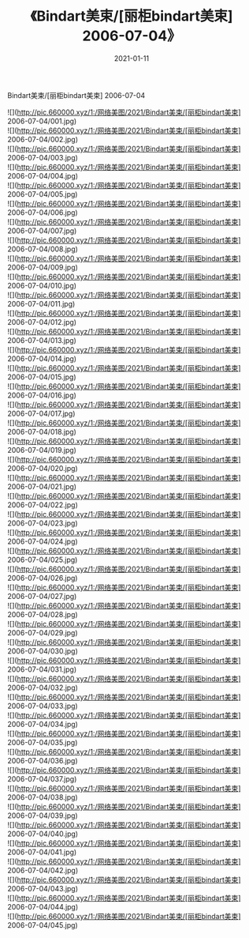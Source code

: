 ﻿---
layout: post
title:  《Bindart美束/[丽柜bindart美束] 2006-07-04》
date:   2021-01-11
img: http://pic.660000.xyz/1:/网络美图/2021/Bindart美束/[丽柜bindart美束] 2006-07-04/000.jpg
categories: [美女, 清纯, 唯美]
---

Bindart美束/[丽柜bindart美束] 2006-07-04

 ![](http://pic.660000.xyz/1:/网络美图/2021/Bindart美束/[丽柜bindart美束] 2006-07-04/001.jpg) <br>![](http://pic.660000.xyz/1:/网络美图/2021/Bindart美束/[丽柜bindart美束] 2006-07-04/002.jpg) <br>![](http://pic.660000.xyz/1:/网络美图/2021/Bindart美束/[丽柜bindart美束] 2006-07-04/003.jpg) <br>![](http://pic.660000.xyz/1:/网络美图/2021/Bindart美束/[丽柜bindart美束] 2006-07-04/004.jpg) <br>![](http://pic.660000.xyz/1:/网络美图/2021/Bindart美束/[丽柜bindart美束] 2006-07-04/005.jpg) <br>![](http://pic.660000.xyz/1:/网络美图/2021/Bindart美束/[丽柜bindart美束] 2006-07-04/006.jpg) <br>![](http://pic.660000.xyz/1:/网络美图/2021/Bindart美束/[丽柜bindart美束] 2006-07-04/007.jpg) <br>![](http://pic.660000.xyz/1:/网络美图/2021/Bindart美束/[丽柜bindart美束] 2006-07-04/008.jpg) <br>![](http://pic.660000.xyz/1:/网络美图/2021/Bindart美束/[丽柜bindart美束] 2006-07-04/009.jpg) <br>![](http://pic.660000.xyz/1:/网络美图/2021/Bindart美束/[丽柜bindart美束] 2006-07-04/010.jpg) <br>![](http://pic.660000.xyz/1:/网络美图/2021/Bindart美束/[丽柜bindart美束] 2006-07-04/011.jpg) <br>![](http://pic.660000.xyz/1:/网络美图/2021/Bindart美束/[丽柜bindart美束] 2006-07-04/012.jpg) <br>![](http://pic.660000.xyz/1:/网络美图/2021/Bindart美束/[丽柜bindart美束] 2006-07-04/013.jpg) <br>![](http://pic.660000.xyz/1:/网络美图/2021/Bindart美束/[丽柜bindart美束] 2006-07-04/014.jpg) <br>![](http://pic.660000.xyz/1:/网络美图/2021/Bindart美束/[丽柜bindart美束] 2006-07-04/015.jpg) <br>![](http://pic.660000.xyz/1:/网络美图/2021/Bindart美束/[丽柜bindart美束] 2006-07-04/016.jpg) <br>![](http://pic.660000.xyz/1:/网络美图/2021/Bindart美束/[丽柜bindart美束] 2006-07-04/017.jpg) <br>![](http://pic.660000.xyz/1:/网络美图/2021/Bindart美束/[丽柜bindart美束] 2006-07-04/018.jpg) <br>![](http://pic.660000.xyz/1:/网络美图/2021/Bindart美束/[丽柜bindart美束] 2006-07-04/019.jpg) <br>![](http://pic.660000.xyz/1:/网络美图/2021/Bindart美束/[丽柜bindart美束] 2006-07-04/020.jpg) <br>![](http://pic.660000.xyz/1:/网络美图/2021/Bindart美束/[丽柜bindart美束] 2006-07-04/021.jpg) <br>![](http://pic.660000.xyz/1:/网络美图/2021/Bindart美束/[丽柜bindart美束] 2006-07-04/022.jpg) <br>![](http://pic.660000.xyz/1:/网络美图/2021/Bindart美束/[丽柜bindart美束] 2006-07-04/023.jpg) <br>![](http://pic.660000.xyz/1:/网络美图/2021/Bindart美束/[丽柜bindart美束] 2006-07-04/024.jpg) <br>![](http://pic.660000.xyz/1:/网络美图/2021/Bindart美束/[丽柜bindart美束] 2006-07-04/025.jpg) <br>![](http://pic.660000.xyz/1:/网络美图/2021/Bindart美束/[丽柜bindart美束] 2006-07-04/026.jpg) <br>![](http://pic.660000.xyz/1:/网络美图/2021/Bindart美束/[丽柜bindart美束] 2006-07-04/027.jpg) <br>![](http://pic.660000.xyz/1:/网络美图/2021/Bindart美束/[丽柜bindart美束] 2006-07-04/028.jpg) <br>![](http://pic.660000.xyz/1:/网络美图/2021/Bindart美束/[丽柜bindart美束] 2006-07-04/029.jpg) <br>![](http://pic.660000.xyz/1:/网络美图/2021/Bindart美束/[丽柜bindart美束] 2006-07-04/030.jpg) <br>![](http://pic.660000.xyz/1:/网络美图/2021/Bindart美束/[丽柜bindart美束] 2006-07-04/031.jpg) <br>![](http://pic.660000.xyz/1:/网络美图/2021/Bindart美束/[丽柜bindart美束] 2006-07-04/032.jpg) <br>![](http://pic.660000.xyz/1:/网络美图/2021/Bindart美束/[丽柜bindart美束] 2006-07-04/033.jpg) <br>![](http://pic.660000.xyz/1:/网络美图/2021/Bindart美束/[丽柜bindart美束] 2006-07-04/034.jpg) <br>![](http://pic.660000.xyz/1:/网络美图/2021/Bindart美束/[丽柜bindart美束] 2006-07-04/035.jpg) <br>![](http://pic.660000.xyz/1:/网络美图/2021/Bindart美束/[丽柜bindart美束] 2006-07-04/036.jpg) <br>![](http://pic.660000.xyz/1:/网络美图/2021/Bindart美束/[丽柜bindart美束] 2006-07-04/037.jpg) <br>![](http://pic.660000.xyz/1:/网络美图/2021/Bindart美束/[丽柜bindart美束] 2006-07-04/038.jpg) <br>![](http://pic.660000.xyz/1:/网络美图/2021/Bindart美束/[丽柜bindart美束] 2006-07-04/039.jpg) <br>![](http://pic.660000.xyz/1:/网络美图/2021/Bindart美束/[丽柜bindart美束] 2006-07-04/040.jpg) <br>![](http://pic.660000.xyz/1:/网络美图/2021/Bindart美束/[丽柜bindart美束] 2006-07-04/041.jpg) <br>![](http://pic.660000.xyz/1:/网络美图/2021/Bindart美束/[丽柜bindart美束] 2006-07-04/042.jpg) <br>![](http://pic.660000.xyz/1:/网络美图/2021/Bindart美束/[丽柜bindart美束] 2006-07-04/043.jpg) <br>![](http://pic.660000.xyz/1:/网络美图/2021/Bindart美束/[丽柜bindart美束] 2006-07-04/044.jpg) <br>![](http://pic.660000.xyz/1:/网络美图/2021/Bindart美束/[丽柜bindart美束] 2006-07-04/045.jpg) <br>